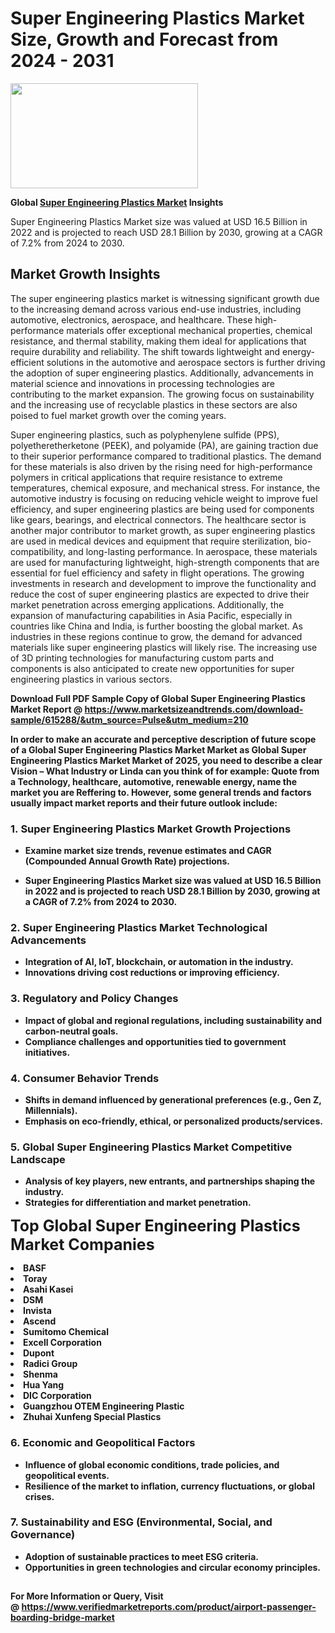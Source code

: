 <H1>Super Engineering Plastics Market Size, Growth and Forecast from 2024 - 2031</H1><img class="aligncenter size-medium wp-image-584254" src="https://thirdeyenews.in/wp-content/uploads/2024/09/Global-Market-Research-300x168.jpeg" alt="" width="300" height="168" /><p><strong>Global&nbsp;<a href="https://www.marketsizeandtrends.com/download-sample/615288/&amp;utm_source=Pulse&amp;utm_medium=210">Super Engineering Plastics Market</a> Insights</strong></p><p>Super Engineering Plastics Market size was valued at USD 16.5 Billion in 2022 and is projected to reach USD 28.1 Billion by 2030, growing at a CAGR of 7.2% from 2024 to 2030.</p><p><h2>Market Growth Insights</h2> <p>The super engineering plastics market is witnessing significant growth due to the increasing demand across various end-use industries, including automotive, electronics, aerospace, and healthcare. These high-performance materials offer exceptional mechanical properties, chemical resistance, and thermal stability, making them ideal for applications that require durability and reliability. The shift towards lightweight and energy-efficient solutions in the automotive and aerospace sectors is further driving the adoption of super engineering plastics. Additionally, advancements in material science and innovations in processing technologies are contributing to the market expansion. The growing focus on sustainability and the increasing use of recyclable plastics in these sectors are also poised to fuel market growth over the coming years.</p> <p><strong></strong></p> <p>Super engineering plastics, such as polyphenylene sulfide (PPS), polyetheretherketone (PEEK), and polyamide (PA), are gaining traction due to their superior performance compared to traditional plastics. The demand for these materials is also driven by the rising need for high-performance polymers in critical applications that require resistance to extreme temperatures, chemical exposure, and mechanical stress. For instance, the automotive industry is focusing on reducing vehicle weight to improve fuel efficiency, and super engineering plastics are being used for components like gears, bearings, and electrical connectors. The healthcare sector is another major contributor to market growth, as super engineering plastics are used in medical devices and equipment that require sterilization, bio-compatibility, and long-lasting performance. In aerospace, these materials are used for manufacturing lightweight, high-strength components that are essential for fuel efficiency and safety in flight operations. The growing investments in research and development to improve the functionality and reduce the cost of super engineering plastics are expected to drive their market penetration across emerging applications. Additionally, the expansion of manufacturing capabilities in Asia Pacific, especially in countries like China and India, is further boosting the global market. As industries in these regions continue to grow, the demand for advanced materials like super engineering plastics will likely rise. The increasing use of 3D printing technologies for manufacturing custom parts and components is also anticipated to create new opportunities for super engineering plastics in various sectors. <p><strong></p><p><span class=""><strong>Download Full PDF Sample Copy of Global Super Engineering Plastics Market Report</strong> @ <a href="https://www.marketsizeandtrends.com/download-sample/615288/&amp;utm_source=Pulse&amp;utm_medium=210" target="_blank">https://www.marketsizeandtrends.com/download-sample/615288/&amp;utm_source=Pulse&amp;utm_medium=210</a></span></p><p>In order to make an accurate and perceptive description of future scope of a Global&nbsp;Super Engineering Plastics Market Market as Global&nbsp;Super Engineering Plastics Market Market of 2025, you need to describe a clear Vision &ndash; What Industry or Linda can you think of for example: Quote from a Technology, healthcare, automotive, renewable energy, name the market you are Reffering to. However, some general trends and factors usually impact market reports and their future outlook include:</p><h3>1.&nbsp;<strong>Super Engineering Plastics Market Growth Projections</strong></h3><ul><li>Examine market size trends, revenue estimates and CAGR (Compounded Annual Growth Rate) projections.</li><li><p>Super Engineering Plastics Market size was valued at USD 16.5 Billion in 2022 and is projected to reach USD 28.1 Billion by 2030, growing at a CAGR of 7.2% from 2024 to 2030.</p></li></ul><h3>2.&nbsp;<strong>Super Engineering Plastics Market Technological Advancements</strong></h3><ul><li>Integration of AI, IoT, blockchain, or automation in the industry.</li><li>Innovations driving cost reductions or improving efficiency.</li></ul><h3>3.&nbsp;<strong>Regulatory and Policy Changes</strong></h3><ul><li>Impact of global and regional regulations, including sustainability and carbon-neutral goals.</li><li>Compliance challenges and opportunities tied to government initiatives.</li></ul><h3>4.&nbsp;<strong>Consumer Behavior Trends</strong></h3><ul><li>Shifts in demand influenced by generational preferences (e.g., Gen Z, Millennials).</li><li>Emphasis on eco-friendly, ethical, or personalized products/services.</li></ul><h3>5.&nbsp;<strong>Global Super Engineering Plastics Market Competitive Landscape</strong></h3><ul><li>Analysis of key players, new entrants, and partnerships shaping the industry.</li><li>Strategies for differentiation and market penetration.</li></ul><p data-pm-slice="1 1 []"><span style="color: inherit; font-family: inherit; font-size: 25px;">Top Global Super Engineering Plastics Market Companies</span></p><div class="" data-test-id=""><p><li>BASF</li><li> Toray</li><li> Asahi Kasei</li><li> DSM</li><li> Invista</li><li> Ascend</li><li> Sumitomo Chemical</li><li> Excell Corporation</li><li> Dupont</li><li> Radici Group</li><li> Shenma</li><li> Hua Yang</li><li> DIC Corporation</li><li> Guangzhou OTEM Engineering Plastic</li><li> Zhuhai Xunfeng Special Plastics</li></p></div><h3>6.&nbsp;<strong>Economic and Geopolitical Factors</strong></h3><ul><li>Influence of global economic conditions, trade policies, and geopolitical events.</li><li>Resilience of the market to inflation, currency fluctuations, or global crises.</li></ul><h3>7.&nbsp;<strong>Sustainability and ESG (Environmental, Social, and Governance)</strong></h3><ul><li>Adoption of sustainable practices to meet ESG criteria.</li><li>Opportunities in green technologies and circular economy principles.</li></ul><h2><strong style="font-size: 14px;">For More Information or Query, Visit @&nbsp;</strong><a style="background-color: #ffffff; font-size: 14px;" href="https://www.marketsizeandtrends.com/report/super-engineering-plastics-market/" target="_blank">https://www.verifiedmarketreports.com/product/airport-passenger-boarding-bridge-market</a></h2>
